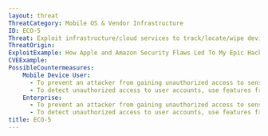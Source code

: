 ```yaml
---
layout: threat
ThreatCategory: Mobile OS & Vendor Infrastructure
ID: ECO-5
Threat: Exploit infrastructure/cloud services to track/locate/wipe device without consent, e.g. Google's Android Device Manager or Apple's Find my iPhone
ThreatOrigin:
ExploitExample: How Apple and Amazon Security Flaws Led To My Epic Hacking [^197]
CVEExample:
PossibleCountermeasures:
    Mobile Device User:
      - To prevent an attacker from gaining unauthorized access to sensitive functionality (e.g., locating or wiping a device associated with the account), enable two-factor or other strong authentication methods for user accounts on Google, Apple, or other device management and tracking services.
      - To detect unauthorized access to user accounts, use features from Google or others to periodically analyze account activity for suspicious logins.
    Enterprise:
      - To prevent an attacker from gaining unauthorized access to sensitive functionality (e.g., locating or wiping a device associated with the account), enable two-factor or other strong authentication methods for user accounts on Google, Apple, or other device management and tracking services.
      - To detect unauthorized access to user accounts, use features from Google or others to periodically analyze account activity for suspicious logins.
title: ECO-5
---
```


